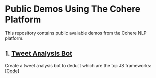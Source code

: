 # Public Demos Using The Cohere Platform

This repository contains public available demos from the Cohere NLP platform. 

## 1. <a href="https://txt.cohere.ai/top-js-frameworks-using-a-tweet-analysis-bot/">Tweet Analysis Bot</a>

Create a tweet analysis bot to deduct which are the top JS frameworks: [<a href="https://github.com/cohere-ai/public-demos/tree/main/python-analysis-bot">Code</a>]



